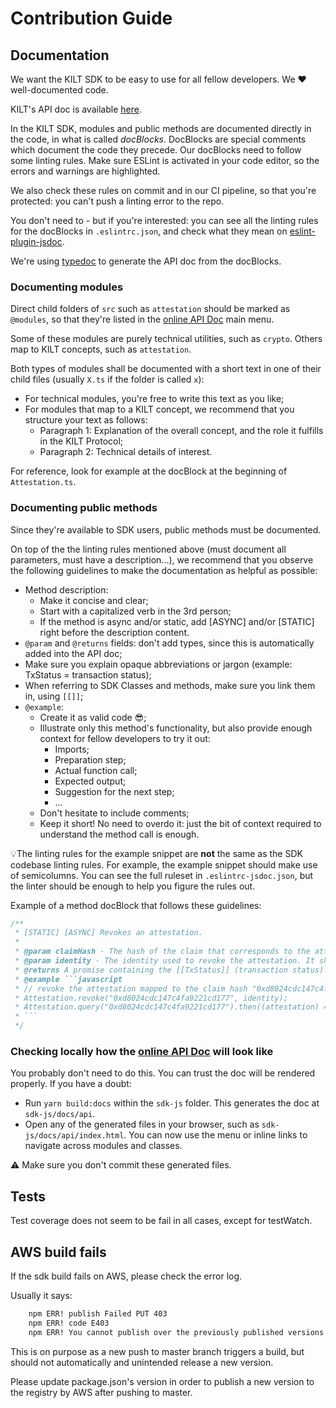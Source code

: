 [apidoc]: https://kiltprotocol.github.io/sdk-js/api/index.html
[eslint-plugin-jsdoc]: https://www.npmjs.com/package/eslint-plugin-jsdoc
[typedoc]: https://github.com/TypeStrong/typedoc

# Contribution Guide

## Documentation

We want the KILT SDK to be easy to use for all fellow developers. We ❤️ well-documented code.

KILT's API doc is available [here][apidoc].

In the KILT SDK, modules and public methods are documented directly in the code, in what is called *docBlocks*. DocBlocks are special comments which document the code they precede. Our docBlocks need to follow some linting rules. Make sure ESLint is activated in your code editor, so the errors and warnings are highlighted.

We also check these rules on commit and in our CI pipeline, so that you're protected: you can't push a linting error to the repo.

You don't need to - but if you're interested: you can see all the linting rules for the docBlocks in `.eslintrc.json`, and check what they mean on [eslint-plugin-jsdoc][eslint-plugin-jsdoc].

We're using [typedoc][typedoc] to generate the API doc from the docBlocks.

### Documenting modules

Direct child folders of `src` such as `attestation` should be marked as `@modules`, so that they're listed in the [online API Doc][apidoc] main menu.

Some of these modules are purely technical utilities, such as `crypto`. Others map to KILT concepts, such as `attestation`.

Both types of modules shall be documented with a short text in one of their child files (usually `X.ts` if the folder is called `x`):

* For technical modules, you're free to write this text as you like;
* For modules that map to a KILT concept, we recommend that you structure your text as follows:
  * Paragraph 1: Explanation of the overall concept, and the role it fulfills in the KILT Protocol;
  * Paragraph 2: Technical details of interest.

For reference, look for example at the docBlock at the beginning of `Attestation.ts`.

### Documenting public methods

Since they're available to SDK users, public methods must be documented.

On top of the the linting rules mentioned above (must document all parameters, must have a description...), we recommend that you observe the following guidelines to make the documentation as helpful as possible:

* Method description:
  * Make it concise and clear;
  * Start with a capitalized verb in the 3rd person;
  * If the method is async and/or static, add [ASYNC] and/or [STATIC] right before the description content.
* `@param` and `@returns` fields: don't add types, since this is automatically added into the API doc;
* Make sure you explain opaque abbreviations or jargon (example: TxStatus = transaction status);
* When referring to SDK Classes and methods, make sure you link them in, using `[[]]`;
* `@example`:
  * Create it as valid code 😎;
  * Illustrate only this method's functionality, but also provide enough context for fellow developers to try it out:
    * Imports;
    * Preparation step;
    * Actual function call;
    * Expected output;
    * Suggestion for the next step;
    * ...
  * Don't hesitate to include comments;
  * Keep it short! No need to overdo it: just the bit of context required to understand the method call is enough.

💡The linting rules for the example snippet are **not** the same as the SDK codebase linting rules. For example, the example snippet should make use of semicolumns. You can see the full ruleset in `.eslintrc-jsdoc.json`, but the linter should be enough to help you figure the rules out.

Example of a method docBlock that follows these guidelines:

```javascript
/**
 * [STATIC] [ASYNC] Revokes an attestation.
 *
 * @param claimHash - The hash of the claim that corresponds to the attestation to revoke.
 * @param identity - The identity used to revoke the attestation. It should be an attester identity, or an identity with delegated rights.
 * @returns A promise containing the [[TxStatus]] (transaction status).
 * @example ```javascript
 * // revoke the attestation mapped to the claim hash "0xd8024cdc147c4fa9221cd177". To create `identity`, see `buildFromMnemonic` and `generateMnemonic` in the `Identity` class. Note that `identity` should have revokation rights.
 * Attestation.revoke("0xd8024cdc147c4fa9221cd177", identity);
 * Attestation.query("0xd8024cdc147c4fa9221cd177").then((attestation) => console.log(attestation.revoked)); // should log true
 * ```
 */
```

### Checking locally how the [online API Doc][apidoc] will look like

You probably don't need to do this. You can trust the doc will be rendered properly.
If you have a doubt:

* Run `yarn build:docs` within the `sdk-js` folder. This generates the doc at `sdk-js/docs/api`.
* Open any of the generated files in your browser, such as `sdk-js/docs/api/index.html`. You can now use the menu or inline links to navigate across modules and classes.

⚠️ Make sure you don't commit these generated files.

## Tests

Test coverage does not seem to be fail in all cases, except for testWatch.

## AWS build fails

If the sdk build fails on AWS, please check the error log.

Usually it says:

```bash
    npm ERR! publish Failed PUT 403
    npm ERR! code E403
    npm ERR! You cannot publish over the previously published versions: 0.0.3. : @kiltprotocol/sdk-js
```

This is on purpose as a new push to master branch triggers a build, but should not automatically and unintended release a new version.

Please update package.json's version in order to publish a new version to the registry by AWS after pushing to master.
